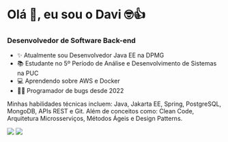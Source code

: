 <h1>Olá 👋, eu sou o Davi 🤓👍</h1>
<p>
<h3>Desenvolvedor de Software Back-end</h3>

- ✨ Atualmente sou Desenvolvedor Java EE na DPMG
- 📚 Estudante no 5º Período de Análise e Desenvolvimento de Sistemas na PUC
- 💻 Aprendendo sobre AWS e Docker
- 👨‍💻 Programador de bugs desde 2022

Minhas habilidades técnicas incluem: Java, Jakarta EE, Spring, PostgreSQL, MongoDB, APIs REST e Git.
Além de conceitos como: Clean Code, Arquitetura Microsserviços, Métodos Ágeis e Design Patterns.

<a href = "mailto:davirpa1@gmail.com"> <img src="https://img.shields.io/badge/-Gmail-%23333?style=for-the-badge&logo=gmail&logoColor=white" target="_blank"></a>
<a href="https://www.linkedin.com/in/daviribeirop/" target="_blank"><img src="https://img.shields.io/badge/-LinkedIn-%230077B5?style=for-the-badge&logo=linkedin&logoColor=white" target="_blank"></a> 
</p>
